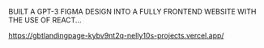 BUILT A GPT-3 FIGMA DESIGN INTO A FULLY FRONTEND WEBSITE WITH THE USE OF REACT...

https://gbtlandingpage-kybv9nt2q-nelly10s-projects.vercel.app/
